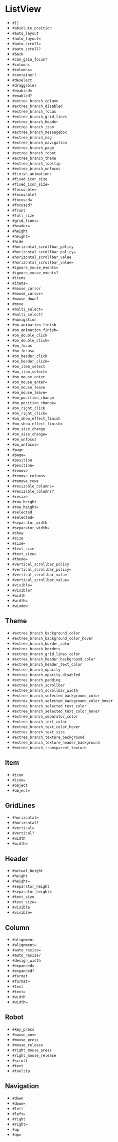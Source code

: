 ListView
===
- `#[]`
- `#absolute_position`
- `#auto_layout`
- `#auto_layout=`
- `#auto_scroll=`
- `#auto_scroll?`
- `#back`
- `#can_gain_focus?`
- `#columns`
- `#columns=`
- `#container?`
- `#deselect`
- `#draggable?`
- `#enabled=`
- `#enabled?`
- `#extree_branch_column`
- `#extree_branch_disabled`
- `#extree_branch_focus`
- `#extree_branch_grid_lines`
- `#extree_branch_header`
- `#extree_branch_item`
- `#extree_branch_messagebox`
- `#extree_branch_msg`
- `#extree_branch_navigation`
- `#extree_branch_page`
- `#extree_branch_robot`
- `#extree_branch_theme`
- `#extree_branch_tooltip`
- `#extree_branch_unfocus`
- `#finish_animations`
- `#fixed_icon_size`
- `#fixed_icon_size=`
- `#focusable=`
- `#focusable?`
- `#focused=`
- `#focused?`
- `#front`
- `#full_size`
- `#grid_lines=`
- `#header=`
- `#height`
- `#height=`
- `#hide`
- `#horizontal_scrollbar_policy`
- `#horizontal_scrollbar_policy=`
- `#horizontal_scrollbar_value`
- `#horizontal_scrollbar_value=`
- `#ignore_mouse_events=`
- `#ignore_mouse_events?`
- `#items`
- `#items=`
- `#mouse_cursor`
- `#mouse_cursor=`
- `#mouse_down?`
- `#move`
- `#multi_select=`
- `#multi_select?`
- `#navigation`
- `#on_animation_finish`
- `#on_animation_finish=`
- `#on_double_click`
- `#on_double_click=`
- `#on_focus`
- `#on_focus=`
- `#on_header_click`
- `#on_header_click=`
- `#on_item_select`
- `#on_item_select=`
- `#on_mouse_enter`
- `#on_mouse_enter=`
- `#on_mouse_leave`
- `#on_mouse_leave=`
- `#on_position_change`
- `#on_position_change=`
- `#on_right_click`
- `#on_right_click=`
- `#on_show_effect_finish`
- `#on_show_effect_finish=`
- `#on_size_change`
- `#on_size_change=`
- `#on_unfocus`
- `#on_unfocus=`
- `#page`
- `#page=`
- `#position`
- `#position=`
- `#remove`
- `#remove_columns`
- `#remove_rows`
- `#resizable_columns=`
- `#resizable_columns?`
- `#resize`
- `#row_height`
- `#row_height=`
- `#selected`
- `#selected=`
- `#separator_width`
- `#separator_width=`
- `#show`
- `#size`
- `#size=`
- `#text_size`
- `#text_size=`
- `#theme=`
- `#vertical_scrollbar_policy`
- `#vertical_scrollbar_policy=`
- `#vertical_scrollbar_value`
- `#vertical_scrollbar_value=`
- `#visible=`
- `#visible?`
- `#width`
- `#width=`
- `#window`
## Theme
- `#extree_branch_background_color`
- `#extree_branch_background_color_hover`
- `#extree_branch_border_color`
- `#extree_branch_borders`
- `#extree_branch_grid_lines_color`
- `#extree_branch_header_background_color`
- `#extree_branch_header_text_color`
- `#extree_branch_opacity`
- `#extree_branch_opacity_disabled`
- `#extree_branch_padding`
- `#extree_branch_scrollbar`
- `#extree_branch_scrollbar_width`
- `#extree_branch_selected_background_color`
- `#extree_branch_selected_background_color_hover`
- `#extree_branch_selected_text_color`
- `#extree_branch_selected_text_color_hover`
- `#extree_branch_separator_color`
- `#extree_branch_text_color`
- `#extree_branch_text_color_hover`
- `#extree_branch_text_size`
- `#extree_branch_texture_background`
- `#extree_branch_texture_header_background`
- `#extree_branch_transparent_texture`
## Item
- `#icon`
- `#icon=`
- `#object`
- `#object=`
## GridLines
- `#horizontal=`
- `#horizontal?`
- `#vertical=`
- `#vertical?`
- `#width`
- `#width=`
## Header
- `#actual_height`
- `#height`
- `#height=`
- `#separator_height`
- `#separator_height=`
- `#text_size`
- `#text_size=`
- `#visible`
- `#visible=`
## Column
- `#alignment`
- `#alignment=`
- `#auto_resize=`
- `#auto_resize?`
- `#design_width`
- `#expanded=`
- `#expanded?`
- `#format`
- `#format=`
- `#text`
- `#text=`
- `#width`
- `#width=`
## Robot
- `#key_press`
- `#mouse_move`
- `#mouse_press`
- `#mouse_release`
- `#right_mouse_press`
- `#right_mouse_release`
- `#scroll`
- `#text`
- `#tooltip`
## Navigation
- `#down`
- `#down=`
- `#left`
- `#left=`
- `#right`
- `#right=`
- `#up`
- `#up=`
